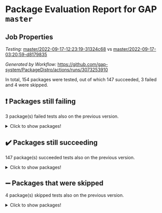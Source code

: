 # Package Evaluation Report for GAP `master`

## Job Properties

*Testing:* [master/2022-09-17-12:23:19-31324c68](https://github.com/gap-system/PackageDistro/blob/data/reports/master/2022-09-17-12:23:19-31324c68) vs [master/2022-09-17-03:20:59-d8179835](https://github.com/gap-system/PackageDistro/blob/data/reports/master/2022-09-17-03:20:59-d8179835)

*Generated by Workflow:* https://github.com/gap-system/PackageDistro/actions/runs/3073253910

In total, 154 packages were tested, out of which 147 succeeded, 3 failed and 4 were skipped.

## :exclamation: Packages still failing

3 package(s) failed tests also on the previous version.
<details><summary>Click to show packages!</summary>

- hap 1.47 [(failure)](https://github.com/gap-system/PackageDistro/actions/runs/3073253910/jobs/4965336572)
- packagemanager 1.3 [(failure)](https://github.com/gap-system/PackageDistro/actions/runs/3073253910/jobs/4965338074)
- recog 1.3.2 [(failure)](https://github.com/gap-system/PackageDistro/actions/runs/3073253910/jobs/4965338613)
</details>

## :heavy_check_mark: Packages still succeeding

147 package(s) succeeded tests also on the previous version.
<details><summary>Click to show packages!</summary>

- 4ti2interface 2022.08-03 [(success)](https://github.com/gap-system/PackageDistro/actions/runs/3073253910/jobs/4965333918)
- ace 5.6 [(success)](https://github.com/gap-system/PackageDistro/actions/runs/3073253910/jobs/4965333962)
- aclib 1.3.2 [(success)](https://github.com/gap-system/PackageDistro/actions/runs/3073253910/jobs/4965333995)
- agt 0.2 [(success)](https://github.com/gap-system/PackageDistro/actions/runs/3073253910/jobs/4965334030)
- alnuth 3.2.1 [(success)](https://github.com/gap-system/PackageDistro/actions/runs/3073253910/jobs/4965334078)
- anupq 3.2.6 [(success)](https://github.com/gap-system/PackageDistro/actions/runs/3073253910/jobs/4965334113)
- atlasrep 2.1.5 [(success)](https://github.com/gap-system/PackageDistro/actions/runs/3073253910/jobs/4965334165)
- autodoc 2022.07.10 [(success)](https://github.com/gap-system/PackageDistro/actions/runs/3073253910/jobs/4965334210)
- automata 1.15 [(success)](https://github.com/gap-system/PackageDistro/actions/runs/3073253910/jobs/4965334263)
- automgrp 1.3.2 [(success)](https://github.com/gap-system/PackageDistro/actions/runs/3073253910/jobs/4965334297)
- autpgrp 1.11 [(success)](https://github.com/gap-system/PackageDistro/actions/runs/3073253910/jobs/4965334332)
- cap 2022.09-13 [(success)](https://github.com/gap-system/PackageDistro/actions/runs/3073253910/jobs/4965334368)
- caratinterface 2.3.4 [(success)](https://github.com/gap-system/PackageDistro/actions/runs/3073253910/jobs/4965334404)
- cddinterface 2022.08.11 [(success)](https://github.com/gap-system/PackageDistro/actions/runs/3073253910/jobs/4965334441)
- circle 1.6.5 [(success)](https://github.com/gap-system/PackageDistro/actions/runs/3073253910/jobs/4965334484)
- classicpres 1.22 [(success)](https://github.com/gap-system/PackageDistro/actions/runs/3073253910/jobs/4965334522)
- cohomolo 1.6.10 [(success)](https://github.com/gap-system/PackageDistro/actions/runs/3073253910/jobs/4965334560)
- congruence 1.2.4 [(success)](https://github.com/gap-system/PackageDistro/actions/runs/3073253910/jobs/4965334598)
- corelg 1.56 [(success)](https://github.com/gap-system/PackageDistro/actions/runs/3073253910/jobs/4965334631)
- crime 1.6 [(success)](https://github.com/gap-system/PackageDistro/actions/runs/3073253910/jobs/4965334676)
- crisp 1.4.5 [(success)](https://github.com/gap-system/PackageDistro/actions/runs/3073253910/jobs/4965334721)
- crypting 0.10.2 [(success)](https://github.com/gap-system/PackageDistro/actions/runs/3073253910/jobs/4965334756)
- cryst 4.1.25 [(success)](https://github.com/gap-system/PackageDistro/actions/runs/3073253910/jobs/4965334792)
- crystcat 1.1.10 [(success)](https://github.com/gap-system/PackageDistro/actions/runs/3073253910/jobs/4965334830)
- ctbllib 1.3.4 [(success)](https://github.com/gap-system/PackageDistro/actions/runs/3073253910/jobs/4965334871)
- cubefree 1.19 [(success)](https://github.com/gap-system/PackageDistro/actions/runs/3073253910/jobs/4965334924)
- curlinterface 2.3.0 [(success)](https://github.com/gap-system/PackageDistro/actions/runs/3073253910/jobs/4965334966)
- cvec 2.7.6 [(success)](https://github.com/gap-system/PackageDistro/actions/runs/3073253910/jobs/4965335026)
- datastructures 0.2.7 [(success)](https://github.com/gap-system/PackageDistro/actions/runs/3073253910/jobs/4965335077)
- deepthought 1.0.5 [(success)](https://github.com/gap-system/PackageDistro/actions/runs/3073253910/jobs/4965335146)
- design 1.7 [(success)](https://github.com/gap-system/PackageDistro/actions/runs/3073253910/jobs/4965335223)
- difsets 2.3.1 [(success)](https://github.com/gap-system/PackageDistro/actions/runs/3073253910/jobs/4965335266)
- digraphs 1.6.0 [(success)](https://github.com/gap-system/PackageDistro/actions/runs/3073253910/jobs/4965335307)
- edim 1.3.5 [(success)](https://github.com/gap-system/PackageDistro/actions/runs/3073253910/jobs/4965335370)
- example 4.3.2 [(success)](https://github.com/gap-system/PackageDistro/actions/runs/3073253910/jobs/4965335419)
- examplesforhomalg 2022.08-04 [(success)](https://github.com/gap-system/PackageDistro/actions/runs/3073253910/jobs/4965335460)
- factint 1.6.3 [(success)](https://github.com/gap-system/PackageDistro/actions/runs/3073253910/jobs/4965335533)
- ferret 1.0.8 [(success)](https://github.com/gap-system/PackageDistro/actions/runs/3073253910/jobs/4965335584)
- fga 1.4.0 [(success)](https://github.com/gap-system/PackageDistro/actions/runs/3073253910/jobs/4965335628)
- fining 1.5 [(success)](https://github.com/gap-system/PackageDistro/actions/runs/3073253910/jobs/4965335667)
- float 1.0.3 [(success)](https://github.com/gap-system/PackageDistro/actions/runs/3073253910/jobs/4965335745)
- format 1.4.3 [(success)](https://github.com/gap-system/PackageDistro/actions/runs/3073253910/jobs/4965335794)
- forms 1.2.8 [(success)](https://github.com/gap-system/PackageDistro/actions/runs/3073253910/jobs/4965335837)
- fplsa 1.2.5 [(success)](https://github.com/gap-system/PackageDistro/actions/runs/3073253910/jobs/4965335876)
- fr 2.4.10 [(success)](https://github.com/gap-system/PackageDistro/actions/runs/3073253910/jobs/4965335913)
- francy 1.2.5 [(success)](https://github.com/gap-system/PackageDistro/actions/runs/3073253910/jobs/4965335953)
- fwtree 1.3 [(success)](https://github.com/gap-system/PackageDistro/actions/runs/3073253910/jobs/4965336011)
- gapdoc 1.6.6 [(success)](https://github.com/gap-system/PackageDistro/actions/runs/3073253910/jobs/4965336064)
- gauss 2022.09-01 [(success)](https://github.com/gap-system/PackageDistro/actions/runs/3073253910/jobs/4965336126)
- gaussforhomalg 2022.08-03 [(success)](https://github.com/gap-system/PackageDistro/actions/runs/3073253910/jobs/4965336181)
- gbnp 1.0.5 [(success)](https://github.com/gap-system/PackageDistro/actions/runs/3073253910/jobs/4965336257)
- generalizedmorphismsforcap 2022.08-01 [(success)](https://github.com/gap-system/PackageDistro/actions/runs/3073253910/jobs/4965336305)
- genss 1.6.7 [(success)](https://github.com/gap-system/PackageDistro/actions/runs/3073253910/jobs/4965336352)
- gradedmodules 2022.09-01 [(success)](https://github.com/gap-system/PackageDistro/actions/runs/3073253910/jobs/4965336387)
- gradedringforhomalg 2022.08-02 [(success)](https://github.com/gap-system/PackageDistro/actions/runs/3073253910/jobs/4965336423)
- grape 4.8.5 [(success)](https://github.com/gap-system/PackageDistro/actions/runs/3073253910/jobs/4965336452)
- groupoids 1.71 [(success)](https://github.com/gap-system/PackageDistro/actions/runs/3073253910/jobs/4965336473)
- grpconst 2.6.2 [(success)](https://github.com/gap-system/PackageDistro/actions/runs/3073253910/jobs/4965336496)
- guarana 0.96.3 [(success)](https://github.com/gap-system/PackageDistro/actions/runs/3073253910/jobs/4965336520)
- guava 3.17 [(success)](https://github.com/gap-system/PackageDistro/actions/runs/3073253910/jobs/4965336551)
- hapcryst 0.1.15 [(success)](https://github.com/gap-system/PackageDistro/actions/runs/3073253910/jobs/4965336589)
- hecke 1.5.3 [(success)](https://github.com/gap-system/PackageDistro/actions/runs/3073253910/jobs/4965336618)
- help 3.5 [(success)](https://github.com/gap-system/PackageDistro/actions/runs/3073253910/jobs/4965336644)
- homalg 2022.08-04 [(success)](https://github.com/gap-system/PackageDistro/actions/runs/3073253910/jobs/4965336671)
- homalgtocas 2022.09-01 [(success)](https://github.com/gap-system/PackageDistro/actions/runs/3073253910/jobs/4965336708)
- idrel 2.44 [(success)](https://github.com/gap-system/PackageDistro/actions/runs/3073253910/jobs/4965336734)
- images 1.3.1 [(success)](https://github.com/gap-system/PackageDistro/actions/runs/3073253910/jobs/4965336764)
- intpic 0.3.0 [(success)](https://github.com/gap-system/PackageDistro/actions/runs/3073253910/jobs/4965336798)
- io 4.7.2 [(success)](https://github.com/gap-system/PackageDistro/actions/runs/3073253910/jobs/4965336822)
- io_forhomalg 2022.09-01 [(success)](https://github.com/gap-system/PackageDistro/actions/runs/3073253910/jobs/4965336838)
- irredsol 1.4.3 [(success)](https://github.com/gap-system/PackageDistro/actions/runs/3073253910/jobs/4965336866)
- json 2.1.0 [(success)](https://github.com/gap-system/PackageDistro/actions/runs/3073253910/jobs/4965336898)
- jupyterkernel 1.4.1 [(success)](https://github.com/gap-system/PackageDistro/actions/runs/3073253910/jobs/4965336942)
- jupyterviz 1.5.6 [(success)](https://github.com/gap-system/PackageDistro/actions/runs/3073253910/jobs/4965336971)
- kan 1.34 [(success)](https://github.com/gap-system/PackageDistro/actions/runs/3073253910/jobs/4965336996)
- kbmag 1.5.9 [(success)](https://github.com/gap-system/PackageDistro/actions/runs/3073253910/jobs/4965337016)
- laguna 3.9.5 [(success)](https://github.com/gap-system/PackageDistro/actions/runs/3073253910/jobs/4965337047)
- liealgdb 2.2.1 [(success)](https://github.com/gap-system/PackageDistro/actions/runs/3073253910/jobs/4965337082)
- liepring 2.7 [(success)](https://github.com/gap-system/PackageDistro/actions/runs/3073253910/jobs/4965337112)
- liering 2.4.2 [(success)](https://github.com/gap-system/PackageDistro/actions/runs/3073253910/jobs/4965337133)
- linearalgebraforcap 2022.09-06 [(success)](https://github.com/gap-system/PackageDistro/actions/runs/3073253910/jobs/4965337171)
- localizeringforhomalg 2022.09-01 [(success)](https://github.com/gap-system/PackageDistro/actions/runs/3073253910/jobs/4965337210)
- loops 3.4.2 [(success)](https://github.com/gap-system/PackageDistro/actions/runs/3073253910/jobs/4965337253)
- lpres 1.0.3 [(success)](https://github.com/gap-system/PackageDistro/actions/runs/3073253910/jobs/4965337289)
- majoranaalgebras 1.4 [(success)](https://github.com/gap-system/PackageDistro/actions/runs/3073253910/jobs/4965337343)
- mapclass 1.4.6 [(success)](https://github.com/gap-system/PackageDistro/actions/runs/3073253910/jobs/4965337416)
- matgrp 0.70 [(success)](https://github.com/gap-system/PackageDistro/actions/runs/3073253910/jobs/4965337475)
- matricesforhomalg 2022.09-01 [(success)](https://github.com/gap-system/PackageDistro/actions/runs/3073253910/jobs/4965337533)
- modisom 2.5.3 [(success)](https://github.com/gap-system/PackageDistro/actions/runs/3073253910/jobs/4965337583)
- modulepresentationsforcap 2022.09-01 [(success)](https://github.com/gap-system/PackageDistro/actions/runs/3073253910/jobs/4965337620)
- modules 2022.09-01 [(success)](https://github.com/gap-system/PackageDistro/actions/runs/3073253910/jobs/4965337658)
- monoidalcategories 2022.09-05 [(success)](https://github.com/gap-system/PackageDistro/actions/runs/3073253910/jobs/4965337701)
- nconvex 2022.08-01 [(success)](https://github.com/gap-system/PackageDistro/actions/runs/3073253910/jobs/4965337749)
- nilmat 1.4.2 [(success)](https://github.com/gap-system/PackageDistro/actions/runs/3073253910/jobs/4965337806)
- nock 1.5 [(success)](https://github.com/gap-system/PackageDistro/actions/runs/3073253910/jobs/4965337837)
- normalizinterface 1.3.4 [(success)](https://github.com/gap-system/PackageDistro/actions/runs/3073253910/jobs/4965337867)
- nq 2.5.8 [(success)](https://github.com/gap-system/PackageDistro/actions/runs/3073253910/jobs/4965337900)
- numericalsgps 1.3.1 [(success)](https://github.com/gap-system/PackageDistro/actions/runs/3073253910/jobs/4965337944)
- openmath 11.5.1 [(success)](https://github.com/gap-system/PackageDistro/actions/runs/3073253910/jobs/4965337989)
- orb 4.8.5 [(success)](https://github.com/gap-system/PackageDistro/actions/runs/3073253910/jobs/4965338027)
- patternclass 2.4.2 [(success)](https://github.com/gap-system/PackageDistro/actions/runs/3073253910/jobs/4965338111)
- permut 2.0.4 [(success)](https://github.com/gap-system/PackageDistro/actions/runs/3073253910/jobs/4965338149)
- polenta 1.3.10 [(success)](https://github.com/gap-system/PackageDistro/actions/runs/3073253910/jobs/4965338213)
- polymaking 0.8.6 [(success)](https://github.com/gap-system/PackageDistro/actions/runs/3073253910/jobs/4965338255)
- primgrp 3.4.2 [(success)](https://github.com/gap-system/PackageDistro/actions/runs/3073253910/jobs/4965338298)
- profiling 2.5.0 [(success)](https://github.com/gap-system/PackageDistro/actions/runs/3073253910/jobs/4965338347)
- qpa 1.34 [(success)](https://github.com/gap-system/PackageDistro/actions/runs/3073253910/jobs/4965338391)
- quagroup 1.8.3 [(success)](https://github.com/gap-system/PackageDistro/actions/runs/3073253910/jobs/4965338433)
- radiroot 2.9 [(success)](https://github.com/gap-system/PackageDistro/actions/runs/3073253910/jobs/4965338487)
- rcwa 4.7.0 [(success)](https://github.com/gap-system/PackageDistro/actions/runs/3073253910/jobs/4965338526)
- rds 1.8 [(success)](https://github.com/gap-system/PackageDistro/actions/runs/3073253910/jobs/4965338572)
- repndecomp 1.2.1 [(success)](https://github.com/gap-system/PackageDistro/actions/runs/3073253910/jobs/4965338652)
- repsn 3.1.0 [(success)](https://github.com/gap-system/PackageDistro/actions/runs/3073253910/jobs/4965338713)
- resclasses 4.7.3 [(success)](https://github.com/gap-system/PackageDistro/actions/runs/3073253910/jobs/4965338766)
- ringsforhomalg 2022.09-01 [(success)](https://github.com/gap-system/PackageDistro/actions/runs/3073253910/jobs/4965338804)
- sco 2022.09-01 [(success)](https://github.com/gap-system/PackageDistro/actions/runs/3073253910/jobs/4965338855)
- scscp 2.3.1 [(success)](https://github.com/gap-system/PackageDistro/actions/runs/3073253910/jobs/4965338900)
- semigroups 5.0.2 [(success)](https://github.com/gap-system/PackageDistro/actions/runs/3073253910/jobs/4965338939)
- sglppow 2.2 [(success)](https://github.com/gap-system/PackageDistro/actions/runs/3073253910/jobs/4965338975)
- sgpviz 0.999.5 [(success)](https://github.com/gap-system/PackageDistro/actions/runs/3073253910/jobs/4965339011)
- simpcomp 2.1.14 [(success)](https://github.com/gap-system/PackageDistro/actions/runs/3073253910/jobs/4965339049)
- singular 2020.12.18 [(success)](https://github.com/gap-system/PackageDistro/actions/runs/3073253910/jobs/4965339104)
- sla 1.5.3 [(success)](https://github.com/gap-system/PackageDistro/actions/runs/3073253910/jobs/4965339146)
- smallgrp 1.5 [(success)](https://github.com/gap-system/PackageDistro/actions/runs/3073253910/jobs/4965339193)
- smallsemi 0.6.13 [(success)](https://github.com/gap-system/PackageDistro/actions/runs/3073253910/jobs/4965339307)
- sonata 2.9.4 [(success)](https://github.com/gap-system/PackageDistro/actions/runs/3073253910/jobs/4965339358)
- sophus 1.27 [(success)](https://github.com/gap-system/PackageDistro/actions/runs/3073253910/jobs/4965339400)
- spinsym 1.5.2 [(success)](https://github.com/gap-system/PackageDistro/actions/runs/3073253910/jobs/4965339446)
- standardff 0.9.4 [(success)](https://github.com/gap-system/PackageDistro/actions/runs/3073253910/jobs/4965339488)
- symbcompcc 1.3.2 [(success)](https://github.com/gap-system/PackageDistro/actions/runs/3073253910/jobs/4965339518)
- thelma 1.3 [(success)](https://github.com/gap-system/PackageDistro/actions/runs/3073253910/jobs/4965339558)
- tomlib 1.2.9 [(success)](https://github.com/gap-system/PackageDistro/actions/runs/3073253910/jobs/4965339611)
- toolsforhomalg 2022.09-05 [(success)](https://github.com/gap-system/PackageDistro/actions/runs/3073253910/jobs/4965339648)
- toric 1.9.5 [(success)](https://github.com/gap-system/PackageDistro/actions/runs/3073253910/jobs/4965339689)
- toricvarieties 2022.07.13 [(success)](https://github.com/gap-system/PackageDistro/actions/runs/3073253910/jobs/4965339722)
- transgrp 3.6.3 [(success)](https://github.com/gap-system/PackageDistro/actions/runs/3073253910/jobs/4965339750)
- ugaly 4.0.3 [(success)](https://github.com/gap-system/PackageDistro/actions/runs/3073253910/jobs/4965339782)
- unipot 1.5 [(success)](https://github.com/gap-system/PackageDistro/actions/runs/3073253910/jobs/4965339820)
- unitlib 4.1.0 [(success)](https://github.com/gap-system/PackageDistro/actions/runs/3073253910/jobs/4965339851)
- utils 0.76 [(success)](https://github.com/gap-system/PackageDistro/actions/runs/3073253910/jobs/4965339882)
- uuid 0.7 [(success)](https://github.com/gap-system/PackageDistro/actions/runs/3073253910/jobs/4965339918)
- walrus 0.9991 [(success)](https://github.com/gap-system/PackageDistro/actions/runs/3073253910/jobs/4965339949)
- wedderga 4.10.2 [(success)](https://github.com/gap-system/PackageDistro/actions/runs/3073253910/jobs/4965339995)
- xmod 2.88 [(success)](https://github.com/gap-system/PackageDistro/actions/runs/3073253910/jobs/4965340019)
- xmodalg 1.22 [(success)](https://github.com/gap-system/PackageDistro/actions/runs/3073253910/jobs/4965340044)
- yangbaxter 0.10.1 [(success)](https://github.com/gap-system/PackageDistro/actions/runs/3073253910/jobs/4965340078)
- zeromqinterface 0.14 [(success)](https://github.com/gap-system/PackageDistro/actions/runs/3073253910/jobs/4965340111)
</details>

## :heavy_minus_sign: Packages that were skipped

4 package(s) skipped tests also on the previous version.
<details><summary>Click to show packages!</summary>

- browse 1.8.14 [(skipped)](https://github.com/gap-system/PackageDistro/actions/runs/3073253910/jobs/4965261232)
- itc 1.5.1 [(skipped)](https://github.com/gap-system/PackageDistro/actions/runs/3073253910/jobs/4965261232)
- polycyclic 2.16 [(skipped)](https://github.com/gap-system/PackageDistro/actions/runs/3073253910/jobs/4965261232)
- xgap 4.31 [(skipped)](https://github.com/gap-system/PackageDistro/actions/runs/3073253910/jobs/4965261232)
</details>

